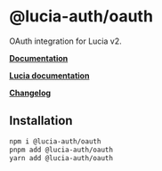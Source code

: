 # @lucia-auth/oauth

OAuth integration for Lucia v2.

**[Documentation](https://lucia-auth.com/oauth)**

**[Lucia documentation](https://lucia-auth.com)**

**[Changelog](https://github.com/pilcrowOnPaper/lucia/blob/main/packages/oauth/CHANGELOG.md)**

## Installation

```bash
npm i @lucia-auth/oauth
pnpm add @lucia-auth/oauth
yarn add @lucia-auth/oauth
```